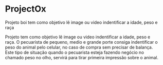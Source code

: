 # ProjectOx
Projeto boi tem como objetivo lê image ou video  indentificar a idade, peso e raça 

Projeto tem como objetivo lê image ou video indentificar a idade, peso e raça.
  O pecuarista de pequeno, medio e grande porte consiga indentificar o peso do animal pelo celular, 
no caso de compra sem precisar de balança.  
Este tipo de situação quando o pecuarista esteja fazendo negócio no chamado peso no olho, servirá para tirar primeira impressão sobre o animal.
 
